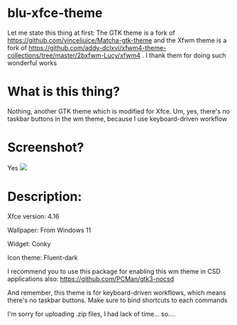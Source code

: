 # blu-xfce-theme

Let me state this thing at first:
The GTK theme is a fork of https://github.com/vinceliuice/Matcha-gtk-theme and the Xfwm theme is a fork of https://github.com/addy-dclxvi/xfwm4-theme-collections/tree/master/2bxfwm-Lucy/xfwm4 . I thank them for doing such wonderful works

# What is this thing?

Nothing, another GTK theme which is modified for Xfce. Um, yes, there's no taskbar buttons in the wm theme, because I use keyboard-driven workflow

# Screenshot?

Yes
![](https://github.com/cakemeow/blu-xfce-theme/blob/main/screenshot.png)

# Description:

Xfce version: 4.16

Wallpaper: From Windows 11

Widget: Conky

Icon theme: Fluent-dark

I recommend you to use this package for enabling this wm theme in CSD applications also: https://github.com/PCMan/gtk3-nocsd

And remember, this theme is for keyboard-driven workflows, which means there's no taskbar buttons. Make sure to bind shortcuts to each commands

I'm sorry for uploading .zip files, I had lack of time... so....
